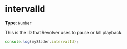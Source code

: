 # intervalId

**Type**: `Number`

This is the ID that Revolver uses to pause or kill playback.

```javascript
console.log(mySlider.intervalId);
```

